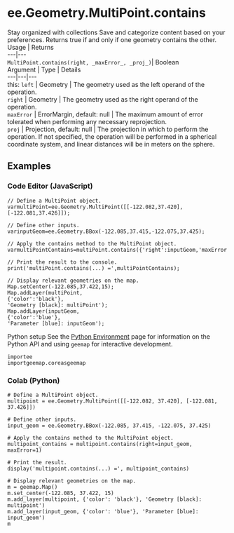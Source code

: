  
#  ee.Geometry.MultiPoint.contains
Stay organized with collections  Save and categorize content based on your preferences. 
Returns true if and only if one geometry contains the other. Usage | Returns  
---|---  
`MultiPoint.contains(right, _maxError_, _proj_)`|  Boolean  
Argument | Type | Details  
---|---|---  
this: `left` | Geometry | The geometry used as the left operand of the operation.  
`right` | Geometry | The geometry used as the right operand of the operation.  
`maxError` | ErrorMargin, default: null | The maximum amount of error tolerated when performing any necessary reprojection.  
`proj` | Projection, default: null | The projection in which to perform the operation. If not specified, the operation will be performed in a spherical coordinate system, and linear distances will be in meters on the sphere.  
## Examples
### Code Editor (JavaScript)
```
// Define a MultiPoint object.
varmultiPoint=ee.Geometry.MultiPoint([[-122.082,37.420],[-122.081,37.426]]);

// Define other inputs.
varinputGeom=ee.Geometry.BBox(-122.085,37.415,-122.075,37.425);

// Apply the contains method to the MultiPoint object.
varmultiPointContains=multiPoint.contains({'right':inputGeom,'maxError':1});

// Print the result to the console.
print('multiPoint.contains(...) =',multiPointContains);

// Display relevant geometries on the map.
Map.setCenter(-122.085,37.422,15);
Map.addLayer(multiPoint,
{'color':'black'},
'Geometry [black]: multiPoint');
Map.addLayer(inputGeom,
{'color':'blue'},
'Parameter [blue]: inputGeom');
```

Python setup
See the [ Python Environment](https://developers.google.com/earth-engine/guides/python_install) page for information on the Python API and using `geemap` for interactive development.
```
importee
importgeemap.coreasgeemap
```

### Colab (Python)
```
# Define a MultiPoint object.
multipoint = ee.Geometry.MultiPoint([[-122.082, 37.420], [-122.081, 37.426]])

# Define other inputs.
input_geom = ee.Geometry.BBox(-122.085, 37.415, -122.075, 37.425)

# Apply the contains method to the MultiPoint object.
multipoint_contains = multipoint.contains(right=input_geom, maxError=1)

# Print the result.
display('multipoint.contains(...) =', multipoint_contains)

# Display relevant geometries on the map.
m = geemap.Map()
m.set_center(-122.085, 37.422, 15)
m.add_layer(multipoint, {'color': 'black'}, 'Geometry [black]: multipoint')
m.add_layer(input_geom, {'color': 'blue'}, 'Parameter [blue]: input_geom')
m
```


